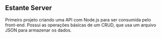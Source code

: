 ## Estante Server

Primeiro projeto criando uma API com Node.js para ser consumida pelo front-end. Possui as operações básicas de um CRUD, que usa um arquivo JSON para armazenar os dados.